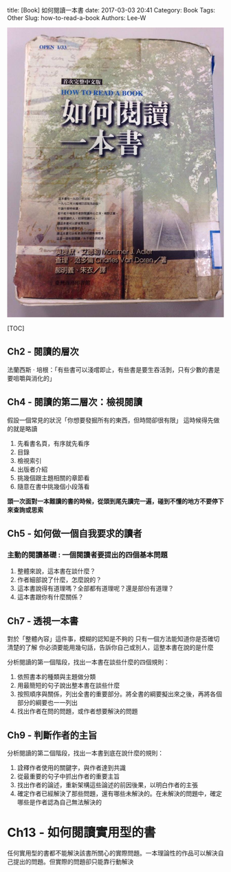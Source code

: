 title: [Book] 如何閱讀一本書
date: 2017-03-03 20:41
Category: Book
Tags: Other
Slug: how-to-read-a-book
Authors: Lee-W

![how-to-read-a-book](/images/books/D1Obrmf.jpg)

<!--more-->

[TOC]

## Ch2 - 閱讀的層次

法蘭西斯 · 培根：「有些書可以淺嚐即止，有些書是要生吞活剝，只有少數的書是要咀嚼與消化的」

## Ch4 - 閱讀的第二層次：檢視閱讀

假設一個常見的狀況「你想要發掘所有的東西，但時間卻很有限」
這時候得先做的就是略讀

1. 先看書名頁，有序就先看序
2. 目錄
3. 檢視索引
4. 出版者介紹
5. 挑幾個跟主題相關的章節看
6. 隨意在書中挑幾個小段落看

**頭一次面對一本難讀的書的時候，從頭到尾先讀完一遍，碰到不懂的地方不要停下來查詢或思索**

## Ch5 - 如何做一個自我要求的讀者

### 主動的閱讀基礎 : 一個閱讀者要提出的四個基本問題

1. 整體來說，這本書在談什麼？
2. 作者細部說了什麼，怎麼說的？
3. 這本書說得有道理嗎？全部都有道理呢？還是部份有道理？
4. 這本書跟你有什麼關係？

## Ch7 - 透視一本書

對於「整體內容」這件事，模糊的認知是不夠的
只有一個方法能知道你是否確切清楚的了解
你必須要能用幾句話，告訴你自己或別人，這整本書在說的是什麼

分析閱讀的第一個階段，找出一本書在談些什麼的四個規則：

1. 依照書本的種類與主題做分類
2. 用最簡短的句子說出整本書在談些什麼
3. 按照順序與關係，列出全書的重要部分。將全書的綱要擬出來之後，再將各個部分的綱要也一一列出
4. 找出作者在問的問題，或作者想要解決的問題

## Ch9 - 判斷作者的主旨

分析閱讀的第二個階段，找出一本書到底在說什麼的規則：

1. 詮釋作者使用的關鍵字，與作者達到共識
2. 從最重要的句子中抓出作者的重要主旨
3. 找出作者的論述，重新架構這些論述的前因後果，以明白作者的主張
4. 確定作者已經解決了那些問題，還有哪些未解決的。在未解決的問題中，確定哪些是作者認為自己無法解決的

# Ch13 - 如何閱讀實用型的書

任何實用型的書都不能解決該書所關心的實際問題。一本理論性的作品可以解決自己提出的問題。但實際的問題卻只能靠行動解決
